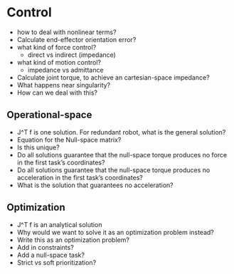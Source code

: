 # Control

* how to deal with nonlinear terms?
* Calculate end-effector orientation error?
* what kind of force control?
  * direct vs indirect (impedance)
* what kind of motion control?
  * impedance vs admittance
* Calculate joint torque, to achieve an cartesian-space impedance?
* What happens near singularity?
* How can we deal with this?

## Operational-space

* J^T f is one solution. For redundant robot, what is the general solution?
* Equation for the Null-space matrix?
* Is this unique?
* Do all solutions guarantee that the null-space torque produces no force in the first task’s coordinates?
* Do all solutions guarantee that the null-space torque produces no acceleration in the first task’s coordinates?
* What is the solution that guarantees no acceleration?

## Optimization

* J^T f is an analytical solution
* Why would we want to solve it as an optimization problem instead?
* Write this as an optimization problem?
* Add in constraints?
* Add a null-space task?
* Strict vs soft prioritization?
